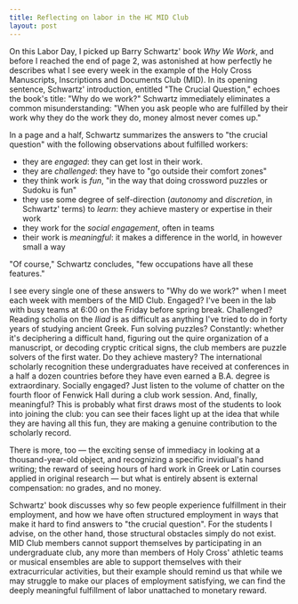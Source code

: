 ```yaml
---
title: Reflecting on labor in the HC MID Club
layout: post
---
```


On this Labor Day, I picked up Barry Schwartz' book *Why We Work*, and before I reached the end of page 2, was astonished at how perfectly he describes what I see every week in the example of the Holy Cross Manuscripts, Inscriptions and Documents Club (MID).  In its opening sentence, Schwartz' introduction, entitled "The Crucial Question," echoes the book's title:  "Why do we work?"  Schwartz immediately eliminates a common misunderstanding:  "When you ask people who are fulfilled by their work why they do the work they do, money almost never comes up."

In a page and a half, Schwartz summarizes the answers to "the crucial question" with the following observations about fulfilled workers:



- they are *engaged*:  they can get lost in their work.
- they are *challenged*:  they have to "go outside their comfort zones"
- they think work is *fun*, "in the way that doing crossword puzzles or Sudoku is fun"
- they use some degree of self-direction (*autonomy* and *discretion*, in Schwartz' terms) to *learn*: they achieve mastery or expertise in their work
- they work for the *social engagement*,  often in teams
- their work is *meaningful*:  it makes a difference in the world, in however small a way
 
"Of course," Schwartz concludes, "few occupations have all these features."

I see every single one of these answers to "Why do we work?" when I meet each week with members of the MID Club.  Engaged?  I've been in the lab with busy teams at 6:00 on the Friday before spring break.  Challenged?  Reading scholia on the *Iliad* is as difficult as anything I've tried to do in forty years of studying ancient Greek.  Fun solving puzzles?  Constantly: whether it's deciphering a difficult hand, figuring out the quire organization of a manuscript, or decoding cryptic critical signs, the club members are puzzle solvers of the first water.  Do they achieve mastery?  The international scholarly recognition these undergraduates have received at conferences in a half a dozen countries before they have even earned a B.A. degree is extraordinary.  Socially engaged?  Just listen to the volume of chatter on the fourth floor of Fenwick Hall during a club work session.  And, finally, meaningful?  This is probably what first draws most of the students to look into joining the club: you can see their faces light up at  the idea that while they are having all this fun, they are making a genuine contribution to the scholarly record.

There is more, too  — the exciting sense of immediacy in looking at a thousand-year-old object, and recognizing  a specific invidiual's hand writing;  the reward of seeing hours of hard work in Greek or Latin courses applied in original research — but what is entirely absent is external compensation:  no grades, and no money.

Schwartz' book discusses why so few people experience fulfillment in their employment, and how we have often structured employment in ways that make it hard to find answers to "the crucial question".  For the students I advise, on the other hand, those structural obstacles simply do not exist.  MID Club members cannot support themselves by participating in an undergraduate club, any more than members of Holy Cross' athletic teams or musical ensembles are able to support themselves with their extracurricular activities, but their example should remind us that while we may struggle to make our places of employment satisfying, we can find the deeply meaningful fulfillment of labor unattached to monetary reward.

